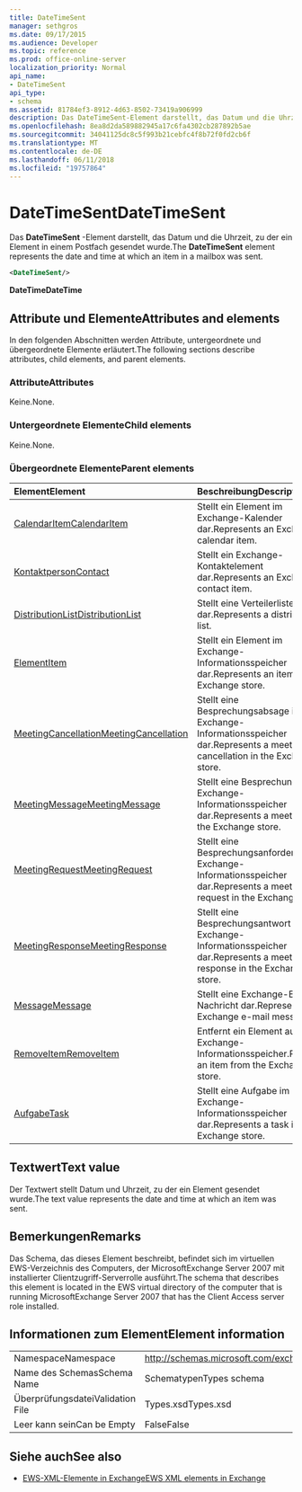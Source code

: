 ```yaml
---
title: DateTimeSent
manager: sethgros
ms.date: 09/17/2015
ms.audience: Developer
ms.topic: reference
ms.prod: office-online-server
localization_priority: Normal
api_name:
- DateTimeSent
api_type:
- schema
ms.assetid: 81784ef3-8912-4d63-8502-73419a906999
description: Das DateTimeSent-Element darstellt, das Datum und die Uhrzeit, zu der ein Element in einem Postfach gesendet wurde.
ms.openlocfilehash: 8ea8d2da589882945a17c6fa4302cb287892b5ae
ms.sourcegitcommit: 34041125dc8c5f993b21cebfc4f8b72f0fd2cb6f
ms.translationtype: MT
ms.contentlocale: de-DE
ms.lasthandoff: 06/11/2018
ms.locfileid: "19757864"
---
```

# <a name="datetimesent"></a><span data-ttu-id="eda8e-103">DateTimeSent</span><span class="sxs-lookup"><span data-stu-id="eda8e-103">DateTimeSent</span></span>

<span data-ttu-id="eda8e-104">Das **DateTimeSent** -Element darstellt, das Datum und die Uhrzeit, zu der ein Element in einem Postfach gesendet wurde.</span><span class="sxs-lookup"><span data-stu-id="eda8e-104">The **DateTimeSent** element represents the date and time at which an item in a mailbox was sent.</span></span> 
  
```xml
<DateTimeSent/>
```

<span data-ttu-id="eda8e-105">**DateTime**</span><span class="sxs-lookup"><span data-stu-id="eda8e-105">**DateTime**</span></span>

## <a name="attributes-and-elements"></a><span data-ttu-id="eda8e-106">Attribute und Elemente</span><span class="sxs-lookup"><span data-stu-id="eda8e-106">Attributes and elements</span></span>

<span data-ttu-id="eda8e-107">In den folgenden Abschnitten werden Attribute, untergeordnete und übergeordnete Elemente erläutert.</span><span class="sxs-lookup"><span data-stu-id="eda8e-107">The following sections describe attributes, child elements, and parent elements.</span></span>
  
### <a name="attributes"></a><span data-ttu-id="eda8e-108">Attribute</span><span class="sxs-lookup"><span data-stu-id="eda8e-108">Attributes</span></span>

<span data-ttu-id="eda8e-109">Keine.</span><span class="sxs-lookup"><span data-stu-id="eda8e-109">None.</span></span>
  
### <a name="child-elements"></a><span data-ttu-id="eda8e-110">Untergeordnete Elemente</span><span class="sxs-lookup"><span data-stu-id="eda8e-110">Child elements</span></span>

<span data-ttu-id="eda8e-111">Keine.</span><span class="sxs-lookup"><span data-stu-id="eda8e-111">None.</span></span>
  
### <a name="parent-elements"></a><span data-ttu-id="eda8e-112">Übergeordnete Elemente</span><span class="sxs-lookup"><span data-stu-id="eda8e-112">Parent elements</span></span>

|<span data-ttu-id="eda8e-113">**Element**</span><span class="sxs-lookup"><span data-stu-id="eda8e-113">**Element**</span></span>|<span data-ttu-id="eda8e-114">**Beschreibung**</span><span class="sxs-lookup"><span data-stu-id="eda8e-114">**Description**</span></span>|
|:-----|:-----|
|[<span data-ttu-id="eda8e-115">CalendarItem</span><span class="sxs-lookup"><span data-stu-id="eda8e-115">CalendarItem</span></span>](calendaritem.md) <br/> |<span data-ttu-id="eda8e-116">Stellt ein Element im Exchange-Kalender dar.</span><span class="sxs-lookup"><span data-stu-id="eda8e-116">Represents an Exchange calendar item.</span></span>  <br/> |
|[<span data-ttu-id="eda8e-117">Kontaktperson</span><span class="sxs-lookup"><span data-stu-id="eda8e-117">Contact</span></span>](contact.md) <br/> |<span data-ttu-id="eda8e-118">Stellt ein Exchange-Kontaktelement dar.</span><span class="sxs-lookup"><span data-stu-id="eda8e-118">Represents an Exchange contact item.</span></span>  <br/> |
|[<span data-ttu-id="eda8e-119">DistributionList</span><span class="sxs-lookup"><span data-stu-id="eda8e-119">DistributionList</span></span>](distributionlist.md) <br/> |<span data-ttu-id="eda8e-120">Stellt eine Verteilerliste dar.</span><span class="sxs-lookup"><span data-stu-id="eda8e-120">Represents a distribution list.</span></span>  <br/> |
|[<span data-ttu-id="eda8e-121">Element</span><span class="sxs-lookup"><span data-stu-id="eda8e-121">Item</span></span>](item.md) <br/> |<span data-ttu-id="eda8e-122">Stellt ein Element im Exchange-Informationsspeicher dar.</span><span class="sxs-lookup"><span data-stu-id="eda8e-122">Represents an item in the Exchange store.</span></span>  <br/> |
|[<span data-ttu-id="eda8e-123">MeetingCancellation</span><span class="sxs-lookup"><span data-stu-id="eda8e-123">MeetingCancellation</span></span>](meetingcancellation.md) <br/> |<span data-ttu-id="eda8e-124">Stellt eine Besprechungsabsage im Exchange-Informationsspeicher dar.</span><span class="sxs-lookup"><span data-stu-id="eda8e-124">Represents a meeting cancellation in the Exchange store.</span></span>  <br/> |
|[<span data-ttu-id="eda8e-125">MeetingMessage</span><span class="sxs-lookup"><span data-stu-id="eda8e-125">MeetingMessage</span></span>](meetingmessage.md) <br/> |<span data-ttu-id="eda8e-126">Stellt eine Besprechung im Exchange-Informationsspeicher dar.</span><span class="sxs-lookup"><span data-stu-id="eda8e-126">Represents a meeting in the Exchange store.</span></span>  <br/> |
|[<span data-ttu-id="eda8e-127">MeetingRequest</span><span class="sxs-lookup"><span data-stu-id="eda8e-127">MeetingRequest</span></span>](meetingrequest.md) <br/> |<span data-ttu-id="eda8e-128">Stellt eine Besprechungsanforderung im Exchange-Informationsspeicher dar.</span><span class="sxs-lookup"><span data-stu-id="eda8e-128">Represents a meeting request in the Exchange store.</span></span>  <br/> |
|[<span data-ttu-id="eda8e-129">MeetingResponse</span><span class="sxs-lookup"><span data-stu-id="eda8e-129">MeetingResponse</span></span>](meetingresponse.md) <br/> |<span data-ttu-id="eda8e-130">Stellt eine Besprechungsantwort im Exchange-Informationsspeicher dar.</span><span class="sxs-lookup"><span data-stu-id="eda8e-130">Represents a meeting response in the Exchange store.</span></span>  <br/> |
|[<span data-ttu-id="eda8e-131">Message</span><span class="sxs-lookup"><span data-stu-id="eda8e-131">Message</span></span>](message-ex15websvcsotherref.md) <br/> |<span data-ttu-id="eda8e-132">Stellt eine Exchange-E-Mail-Nachricht dar.</span><span class="sxs-lookup"><span data-stu-id="eda8e-132">Represents an Exchange e-mail message.</span></span>  <br/> |
|[<span data-ttu-id="eda8e-133">RemoveItem</span><span class="sxs-lookup"><span data-stu-id="eda8e-133">RemoveItem</span></span>](removeitem.md) <br/> |<span data-ttu-id="eda8e-134">Entfernt ein Element aus dem Exchange-Informationsspeicher.</span><span class="sxs-lookup"><span data-stu-id="eda8e-134">Removes an item from the Exchange store.</span></span>  <br/> |
|[<span data-ttu-id="eda8e-135">Aufgabe</span><span class="sxs-lookup"><span data-stu-id="eda8e-135">Task</span></span>](task.md) <br/> |<span data-ttu-id="eda8e-136">Stellt eine Aufgabe im Exchange-Informationsspeicher dar.</span><span class="sxs-lookup"><span data-stu-id="eda8e-136">Represents a task in the Exchange store.</span></span>  <br/> |
   
## <a name="text-value"></a><span data-ttu-id="eda8e-137">Textwert</span><span class="sxs-lookup"><span data-stu-id="eda8e-137">Text value</span></span>

<span data-ttu-id="eda8e-138">Der Textwert stellt Datum und Uhrzeit, zu der ein Element gesendet wurde.</span><span class="sxs-lookup"><span data-stu-id="eda8e-138">The text value represents the date and time at which an item was sent.</span></span>
  
## <a name="remarks"></a><span data-ttu-id="eda8e-139">Bemerkungen</span><span class="sxs-lookup"><span data-stu-id="eda8e-139">Remarks</span></span>

<span data-ttu-id="eda8e-140">Das Schema, das dieses Element beschreibt, befindet sich im virtuellen EWS-Verzeichnis des Computers, der MicrosoftExchange Server 2007 mit installierter Clientzugriff-Serverrolle ausführt.</span><span class="sxs-lookup"><span data-stu-id="eda8e-140">The schema that describes this element is located in the EWS virtual directory of the computer that is running MicrosoftExchange Server 2007 that has the Client Access server role installed.</span></span>
  
## <a name="element-information"></a><span data-ttu-id="eda8e-141">Informationen zum Element</span><span class="sxs-lookup"><span data-stu-id="eda8e-141">Element information</span></span>

|||
|:-----|:-----|
|<span data-ttu-id="eda8e-142">Namespace</span><span class="sxs-lookup"><span data-stu-id="eda8e-142">Namespace</span></span>  <br/> |http://schemas.microsoft.com/exchange/services/2006/types  <br/> |
|<span data-ttu-id="eda8e-143">Name des Schemas</span><span class="sxs-lookup"><span data-stu-id="eda8e-143">Schema Name</span></span>  <br/> |<span data-ttu-id="eda8e-144">Schematypen</span><span class="sxs-lookup"><span data-stu-id="eda8e-144">Types schema</span></span>  <br/> |
|<span data-ttu-id="eda8e-145">Überprüfungsdatei</span><span class="sxs-lookup"><span data-stu-id="eda8e-145">Validation File</span></span>  <br/> |<span data-ttu-id="eda8e-146">Types.xsd</span><span class="sxs-lookup"><span data-stu-id="eda8e-146">Types.xsd</span></span>  <br/> |
|<span data-ttu-id="eda8e-147">Leer kann sein</span><span class="sxs-lookup"><span data-stu-id="eda8e-147">Can be Empty</span></span>  <br/> |<span data-ttu-id="eda8e-148">False</span><span class="sxs-lookup"><span data-stu-id="eda8e-148">False</span></span>  <br/> |
   
## <a name="see-also"></a><span data-ttu-id="eda8e-149">Siehe auch</span><span class="sxs-lookup"><span data-stu-id="eda8e-149">See also</span></span>

- [<span data-ttu-id="eda8e-150">EWS-XML-Elemente in Exchange</span><span class="sxs-lookup"><span data-stu-id="eda8e-150">EWS XML elements in Exchange</span></span>](ews-xml-elements-in-exchange.md)

